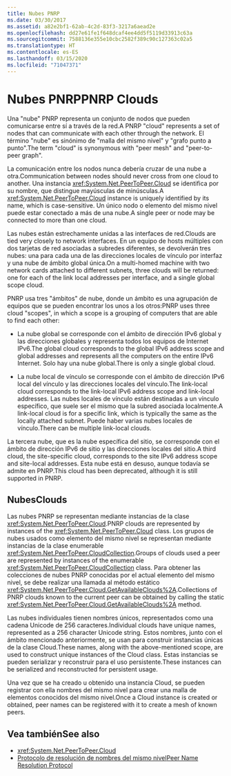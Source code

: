 ```yaml
---
title: Nubes PNRP
ms.date: 03/30/2017
ms.assetid: a82e2bf1-62ab-4c2d-83f3-3217a6aead2e
ms.openlocfilehash: dd27e61fe1f648dcaf4ee4dd5f5119d33913c63a
ms.sourcegitcommit: 7588136e355e10cbc2582f389c90c127363c02a5
ms.translationtype: HT
ms.contentlocale: es-ES
ms.lasthandoff: 03/15/2020
ms.locfileid: "71047371"
---
```

# <a name="pnrp-clouds"></a><span data-ttu-id="bb6c7-102">Nubes PNRP</span><span class="sxs-lookup"><span data-stu-id="bb6c7-102">PNRP Clouds</span></span>
<span data-ttu-id="bb6c7-103">Una "nube" PNRP representa un conjunto de nodos que pueden comunicarse entre sí a través de la red.</span><span class="sxs-lookup"><span data-stu-id="bb6c7-103">A PNRP "cloud" represents a set of nodes that can communicate with each other through the network.</span></span> <span data-ttu-id="bb6c7-104">El término "nube" es sinónimo de "malla del mismo nivel" y "grafo punto a punto".</span><span class="sxs-lookup"><span data-stu-id="bb6c7-104">The term "cloud" is synonymous with "peer mesh" and "peer-to-peer graph".</span></span>  
  
 <span data-ttu-id="bb6c7-105">La comunicación entre los nodos nunca debería cruzar de una nube a otra.</span><span class="sxs-lookup"><span data-stu-id="bb6c7-105">Communication between nodes should never cross from one cloud to another.</span></span> <span data-ttu-id="bb6c7-106">Una instancia <xref:System.Net.PeerToPeer.Cloud> se identifica por su nombre, que distingue mayúsculas de minúsculas.</span><span class="sxs-lookup"><span data-stu-id="bb6c7-106">A <xref:System.Net.PeerToPeer.Cloud> instance is uniquely identified by its name, which is case-sensitive.</span></span> <span data-ttu-id="bb6c7-107">Un único nodo o elemento del mismo nivel puede estar conectado a más de una nube.</span><span class="sxs-lookup"><span data-stu-id="bb6c7-107">A single peer or node may be connected to more than one cloud.</span></span>  
  
 <span data-ttu-id="bb6c7-108">Las nubes están estrechamente unidas a las interfaces de red.</span><span class="sxs-lookup"><span data-stu-id="bb6c7-108">Clouds are tied very closely to network interfaces.</span></span>  <span data-ttu-id="bb6c7-109">En un equipo de hosts múltiples con dos tarjetas de red asociadas a subredes diferentes, se devolverán tres nubes: una para cada una de las direcciones locales de vínculo por interfaz y una nube de ámbito global única.</span><span class="sxs-lookup"><span data-stu-id="bb6c7-109">On a multi-homed machine with two network cards attached to different subnets, three clouds will be returned: one for each of the link local addresses per interface, and a single global scope cloud.</span></span>  
  
 <span data-ttu-id="bb6c7-110">PNRP usa tres "ámbitos" de nube, donde un ámbito es una agrupación de equipos que se pueden encontrar los unos a los otros:</span><span class="sxs-lookup"><span data-stu-id="bb6c7-110">PNRP uses three cloud "scopes", in which a scope is a grouping of computers that are able to find each other:</span></span>  
  
- <span data-ttu-id="bb6c7-111">La nube global se corresponde con el ámbito de dirección IPv6 global y las direcciones globales y representa todos los equipos de Internet IPv6.</span><span class="sxs-lookup"><span data-stu-id="bb6c7-111">The global cloud corresponds to the global IPv6 address scope and global addresses and represents all the computers on the entire IPv6 Internet.</span></span> <span data-ttu-id="bb6c7-112">Solo hay una nube global.</span><span class="sxs-lookup"><span data-stu-id="bb6c7-112">There is only a single global cloud.</span></span>  
  
- <span data-ttu-id="bb6c7-113">La nube local de vínculo se corresponde con el ámbito de dirección IPv6 local del vínculo y las direcciones locales del vínculo.</span><span class="sxs-lookup"><span data-stu-id="bb6c7-113">The link-local cloud corresponds to the link-local IPv6 address scope and link-local addresses.</span></span> <span data-ttu-id="bb6c7-114">Las nubes locales de vínculo están destinadas a un vínculo específico, que suele ser el mismo que la subred asociada localmente.</span><span class="sxs-lookup"><span data-stu-id="bb6c7-114">A link-local cloud is for a specific link, which is typically the same as the locally attached subnet.</span></span> <span data-ttu-id="bb6c7-115">Puede haber varias nubes locales de vínculo.</span><span class="sxs-lookup"><span data-stu-id="bb6c7-115">There can be multiple link-local clouds.</span></span>  
  
 <span data-ttu-id="bb6c7-116">La tercera nube, que es la nube específica del sitio, se corresponde con el ámbito de dirección IPv6 de sitio y las direcciones locales del sitio.</span><span class="sxs-lookup"><span data-stu-id="bb6c7-116">A third cloud, the site-specific cloud, corresponds to the site IPv6 address scope and site-local addresses.</span></span> <span data-ttu-id="bb6c7-117">Esta nube está en desuso, aunque todavía se admite en PNRP.</span><span class="sxs-lookup"><span data-stu-id="bb6c7-117">This cloud has been deprecated, although it is still supported in PNRP.</span></span>  
  
## <a name="clouds"></a><span data-ttu-id="bb6c7-118">Nubes</span><span class="sxs-lookup"><span data-stu-id="bb6c7-118">Clouds</span></span>  
 <span data-ttu-id="bb6c7-119">Las nubes PNRP se representan mediante instancias de la clase <xref:System.Net.PeerToPeer.Cloud>.</span><span class="sxs-lookup"><span data-stu-id="bb6c7-119">PNRP clouds are represented by instances of the <xref:System.Net.PeerToPeer.Cloud> class.</span></span> <span data-ttu-id="bb6c7-120">Los grupos de nubes usados como elemento del mismo nivel se representan mediante instancias de la clase enumerable <xref:System.Net.PeerToPeer.CloudCollection>.</span><span class="sxs-lookup"><span data-stu-id="bb6c7-120">Groups of clouds used a peer are represented by instances of the enumerable <xref:System.Net.PeerToPeer.CloudCollection> class.</span></span> <span data-ttu-id="bb6c7-121">Para obtener las colecciones de nubes PNRP conocidas por el actual elemento del mismo nivel, se debe realizar una llamada al método estático <xref:System.Net.PeerToPeer.Cloud.GetAvailableClouds%2A>.</span><span class="sxs-lookup"><span data-stu-id="bb6c7-121">Collections of PNRP clouds known to the current peer can be obtained by calling the static <xref:System.Net.PeerToPeer.Cloud.GetAvailableClouds%2A> method.</span></span>  
  
 <span data-ttu-id="bb6c7-122">Las nubes individuales tienen nombres únicos, representados como una cadena Unicode de 256 caracteres.</span><span class="sxs-lookup"><span data-stu-id="bb6c7-122">Individual clouds have unique names, represented as a 256 character Unicode string.</span></span> <span data-ttu-id="bb6c7-123">Estos nombres, junto con el ámbito mencionado anteriormente, se usan para construir instancias únicas de la clase Cloud.</span><span class="sxs-lookup"><span data-stu-id="bb6c7-123">These names, along with the above-mentioned scope, are used to construct unique instances of the Cloud class.</span></span> <span data-ttu-id="bb6c7-124">Estas instancias se pueden serializar y reconstruir para el uso persistente.</span><span class="sxs-lookup"><span data-stu-id="bb6c7-124">These instances can be serialized and reconstructed for persistent usage.</span></span>  
  
 <span data-ttu-id="bb6c7-125">Una vez que se ha creado u obtenido una instancia Cloud, se pueden registrar con ella nombres del mismo nivel para crear una malla de elementos conocidos del mismo nivel.</span><span class="sxs-lookup"><span data-stu-id="bb6c7-125">Once a Cloud instance is created or obtained, peer names can be registered with it to create a mesh of known peers.</span></span>  
  
## <a name="see-also"></a><span data-ttu-id="bb6c7-126">Vea también</span><span class="sxs-lookup"><span data-stu-id="bb6c7-126">See also</span></span>

- <xref:System.Net.PeerToPeer.Cloud>
- [<span data-ttu-id="bb6c7-127">Protocolo de resolución de nombres del mismo nivel</span><span class="sxs-lookup"><span data-stu-id="bb6c7-127">Peer Name Resolution Protocol</span></span>](peer-name-resolution-protocol.md)
